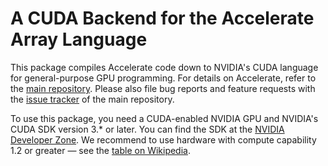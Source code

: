 A CUDA Backend for the Accelerate Array Language
================================================

This package compiles Accelerate code down to NVIDIA's CUDA language for general-purpose GPU programming. For details on Accelerate, refer to the [main repository][GitHub]. Please also file bug reports and feature requests with the [issue tracker][Issues] of the main repository.

To use this package, you need a CUDA-enabled NVIDIA GPU and NVIDIA's CUDA SDK version 3.* or later. You can find the SDK at the [NVIDIA Developer Zone][CUDA]. We recommend to use hardware with compute capability 1.2 or greater — see the [table on Wikipedia][wiki-cc].

  [GitHub]:  https://github.com/AccelerateHS/accelerate
  [Issues]:  https://github.com/AccelerateHS/accelerate/issues
  [CUDA]:    http://developer.nvidia.com/cuda-downloads
  [wiki-cc]: http://en.wikipedia.org/wiki/CUDA#Supported_GPUs
